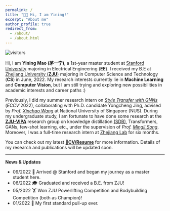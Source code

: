 ```yaml
---
permalink: /
title: "👧🏻 Hi, I am Yining!"
excerpt: "About me"
author_profile: true
redirect_from: 
  - /about/
  - /about.html
---
```

![visitors](https://visitor-badge.laobi.icu/badge?page_id=yining-mao.github.io)

Hi, I am **Yining Mao (茅一宁)**, a 1st-year master student at [Stanford University](https://www.stanford.edu) majoring in Electrical Engineering (**EE**). I received my B.E at [Zhejiang University (**ZJU**)](https://www.zju.edu.cn/english/) majoring in Computer Science and Technology (**CS**) in June, 2022. My research interests currently lie in **Machine Learning** and **Computer Vision**, but I am still trying and exploring new possibilities in academic interests and career paths :)

Previously, I did my summer research intern on [*Style Transfer with GNNs*](https://arxiv.org/pdf/2207.11681) (*ECCV*'2022), collaborating with Ph.D. candidate Yongcheng Jing, advised by *Prof. [Xinchao Wang](https://sites.google.com/site/sitexinchaowang/)* at National University of Singapore (NUS). During my undergraduate study, I am fortunate to have done some research at the [**ZJU-VIPA**](https://www.vipazoo.cn/) research group on knowledge distillation [(SDB)](https://arxiv.org/pdf/2112.03695.pdf),  Transformers, GANs, few-shot learning, etc., under the supervision of *Prof. [Mingli Song](https://vipazoo.cn/people/songmingli.html)*. Moreover, I was a full-time research intern at [Zhejiang Lab](https://en.zhejianglab.com/) for six months.

You can check out my latest [**📝CV/Resume**](/files/YiningMao-CV-0926.pdf) for more information. Details of my research and publications will be updated soon.

----

**News & Updates**

* 09/2022 🌲 Arrived @ Stanford and began my journey as a master student here.
* 06/2022 🎓 Graduated and received a B.E. from ZJU!
* 05/2022 🏋️‍ Won ZJU Powerlifting Competition and Bodybuilding Competition (both as Champion)!
* 01/2022 💪 My first standard pull-up ever.

